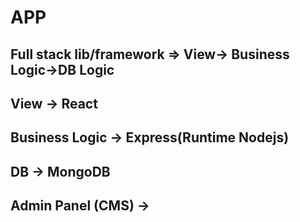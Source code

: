 # APP

## Full stack lib/framework => View-> Business Logic->DB Logic

## View              -> React
## Business Logic    -> Express(Runtime Nodejs) 
## DB                -> MongoDB

## Admin Panel (CMS) -> 